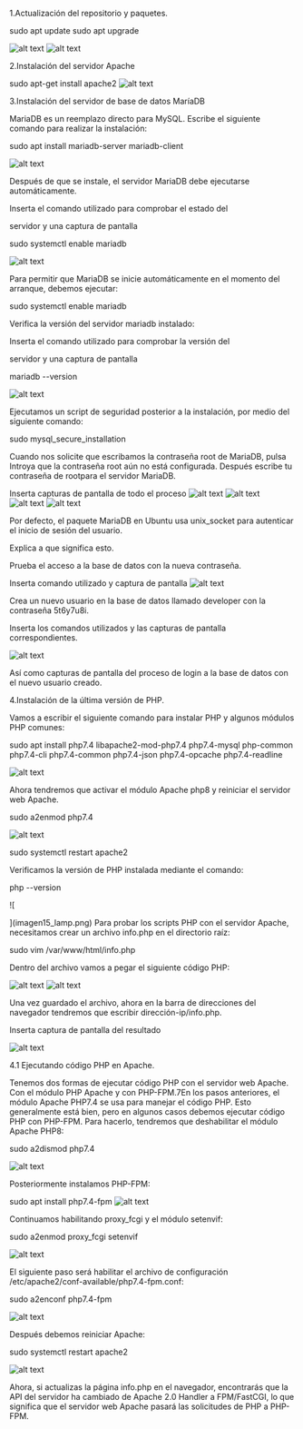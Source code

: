 
1.Actualización del repositorio y paquetes.

sudo apt update
sudo apt upgrade


![alt text](imagen1_lamp.png)
![alt text](imagen2_lamp.png)


2.Instalación del servidor Apache

sudo apt-get install apache2
![alt text](imagen3_lamp.png)




3.Instalación del servidor de base de datos MaríaDB

MariaDB es un reemplazo directo para MySQL. Escribe el siguiente comando para realizar la instalación:

sudo apt install mariadb-server mariadb-client



![alt text](imagen4_lamp.png)

Después de que se instale, el servidor MariaDB debe ejecutarse automáticamente.

Inserta el comando utilizado para comprobar el estado del

servidor y una captura de pantalla

sudo systemctl enable mariadb

![alt text](imagen5_lamp.png)

Para permitir que MariaDB se inicie automáticamente en el momento del arranque, debemos ejecutar:

sudo systemctl enable mariadb

Verifica la versión del servidor mariadb instalado:

Inserta el comando utilizado para comprobar la versión del

servidor y una captura de pantalla

mariadb --version

![alt text](imagen6_lamp.png)


Ejecutamos un script de seguridad posterior a la instalación, por medio del siguiente comando:

sudo mysql_secure_installation




Cuando nos solicite que escribamos la contraseña root de MariaDB, pulsa Introya que la contraseña root aún no está configurada. Después escribe tu contraseña de rootpara el servidor MariaDB.


Inserta capturas de pantalla de todo el proceso
![alt text](imagen7_lamp.png)
![alt text](imagen8_lamp.png)
![alt text](imagen9_lamp.png)
![alt text](imagen10_lamp.png)

Por defecto, el paquete MariaDB en Ubuntu usa unix_socket para autenticar el inicio de sesión del usuario.

Explica a que significa esto.

Prueba el acceso a la base de datos con la nueva contraseña.

Inserta  comando utilizado y captura de pantalla
![alt text](imagen11_lamp.png)



Crea un nuevo usuario en la base de datos llamado developer con la contraseña 5t6y7u8i.

Inserta los comandos utilizados y las capturas de pantalla correspondientes.

![alt text](imagen12_lamp.png)

Así como capturas de pantalla del proceso de login a la base de datos con el nuevo usuario creado.

4.Instalación de la última versión de PHP.

Vamos a escribir el siguiente comando para instalar PHP y algunos módulos PHP comunes:

sudo apt install php7.4 libapache2-mod-php7.4 php7.4-mysql php-common php7.4-cli php7.4-common php7.4-json php7.4-opcache php7.4-readline

![alt text](imagen13_lamp.png)

Ahora tendremos que activar el módulo Apache php8 y reiniciar el servidor web Apache.

sudo a2enmod php7.4

![alt text](imagen14_lamp.png)



sudo systemctl restart apache2

Verificamos la versión de PHP instalada mediante el comando:

php --version


![
    

](imagen15_lamp.png)
Para probar los scripts PHP con el servidor Apache, necesitamos crear un archivo info.php en el directorio raíz:

sudo vim /var/www/html/info.php

Dentro del archivo vamos a pegar el siguiente código PHP:

<?php phpinfo(); ?>
![alt text](imagen16_lamp.png)
![alt text](imagen17_lamp.png)

Una vez guardado el archivo, ahora en la barra de direcciones del navegador tendremos que escribir dirección-ip/info.php.

Inserta captura de pantalla del resultado

![alt text](imagen18_lamp.png)

4.1 Ejecutando código PHP en Apache.

Tenemos dos formas de ejecutar código PHP con el servidor web Apache. Con el módulo PHP Apache y con PHP-FPM.7En los pasos anteriores, el módulo Apache PHP7.4 se usa para manejar el código PHP. Esto generalmente está bien, pero en algunos casos debemos ejecutar código PHP con PHP-FPM. Para hacerlo, tendremos que deshabilitar el módulo Apache PHP8:

sudo a2dismod php7.4

![alt text](imagen19_lamp.png)

Posteriormente instalamos PHP-FPM:

sudo apt install php7.4-fpm
![alt text](imagen20_lamp.png)

Continuamos habilitando proxy_fcgi y el módulo setenvif:

sudo a2enmod proxy_fcgi setenvif

![alt text](imagen21_lamp.png)

El siguiente paso será habilitar el archivo de configuración /etc/apache2/conf-available/php7.4-fpm.conf:

sudo a2enconf php7.4-fpm

![alt text](imagen22_lamp.png)

Después debemos reiniciar Apache:

sudo systemctl restart apache2

![alt text](imagen23_lamp.png)

Ahora, si actualizas la página info.php en el navegador, encontrarás que la API del servidor ha cambiado de Apache 2.0 Handler a FPM/FastCGI, lo que significa que el servidor web Apache pasará las solicitudes de PHP a PHP-FPM.